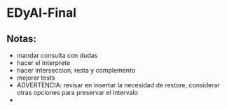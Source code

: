 # EDyAl-Final

## Notas:
* mandar consulta con dudas
* hacer el interprete
* hacer interseccion, resta y complemento
* mejorar tests
* ADVERTENCIA: revisar en insertar la necesidad de restore, considerar otras opciones para preservar el intervalo
* 